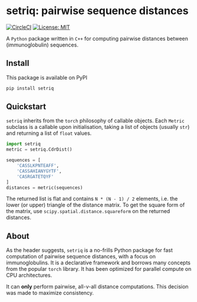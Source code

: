 # setriq: pairwise sequence distances
[![CircleCI](https://circleci.com/gh/BenTenmann/setriq/tree/main.svg?style=shield&circle-token=11d21cf82d1b29647f02543f6bfee9703a8f7bfe)](https://circleci.com/gh/BenTenmann/setriq/tree/main)
[![License: MIT](https://img.shields.io/badge/License-MIT-yellow.svg)](https://opensource.org/licenses/MIT)

A `Python` package written in `C++` for computing pairwise distances between (immunoglobulin) sequences. 

## Install
This package is available on PyPI
```bash
pip install setriq
```

## Quickstart

`setriq` inherits from the `torch` philosophy of callable objects. Each `Metric` subclass is a callable upon 
initialisation, taking a list of objects (usually `str`) and returning a list of `float` values.

```python
import setriq
metric = setriq.CdrDist()

sequences = [
    'CASSLKPNTEAFF',
    'CASSAHIANYGYTF',
    'CASRGATETQYF'
]
distances = metric(sequences)
```

The returned list is flat and contains `N * (N - 1) / 2` elements, i.e. the lower (or upper) triangle of the distance 
matrix. To get the square form of the matrix, use `scipy.spatial.distance.squareform` on the returned distances.

## About

As the header suggests, `setriq` is a no-frills Python package for fast computation of pairwise sequence distances, with
a focus on immunoglobulins. It is a declarative framework and borrows many concepts from the popular `torch` library. It 
has been optimized for parallel compute on CPU architectures.

It can **only** perform pairwise, all-v-all distance computations. This decision was made to maximize consistency. 
